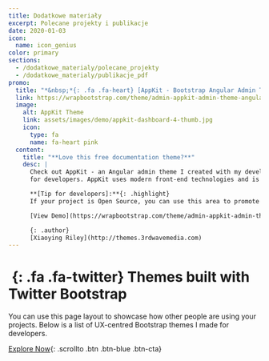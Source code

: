 ```yaml
---
title: Dodatkowe materiały
excerpt: Polecane projekty i publikacje
date: 2020-01-03
icon:
  name: icon_genius
color: primary
sections:
  - /dodatkowe_materialy/polecane_projekty
  - /dodatkowe_materialy/publikacje_pdf
promo:
  title: "*&nbsp;*{: .fa .fa-heart} [AppKit - Bootstrap Angular Admin Theme for Developers](https://wrapbootstrap.com/theme/admin-appkit-admin-theme-angularjs-WB051SCJ1?ref=3wm)"
  link: https://wrapbootstrap.com/theme/admin-appkit-admin-theme-angularjs-WB051SCJ1?ref=3wm
  image:
    alt: AppKit Theme
    link: assets/images/demo/appkit-dashboard-4-thumb.jpg
    icon:
      type: fa
      name: fa-heart pink
  content:
    title: "**Love this free documentation theme?**"
    desc: |
      Check out AppKit - an Angular admin theme I created with my developer friend [Tom Najdek](https://twitter.com/tnajdek)
      for developers. AppKit uses modern front-end technologies and is packed with useful components and widgets to speed up your app development.

      **[Tip for developers]:**{: .highlight}
      If your project is Open Source, you can use this area to promote your other projects or hold third party adverts like Bootstrap and FontAwesome do!

      [View Demo](https://wrapbootstrap.com/theme/admin-appkit-admin-theme-angularjs-WB051SCJ1?ref=3wm){: .btn .btn-cta}

      {: .author}
      [Xiaoying Riley](http://themes.3rdwavemedia.com)
---
```


<div class="jumbotron">

# *&nbsp;*{: .fa .fa-twitter} Themes built with Twitter Bootstrap

You can use this page layout to showcase how other people are using your projects.
Below is a list of UX-centred Bootstrap themes I made for developers.

[Explore Now](#premium-themes){: .scrollto .btn .btn-blue .btn-cta}

</div>
